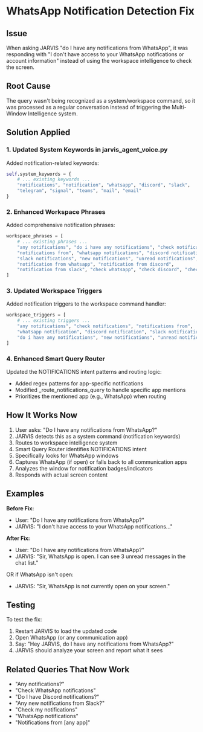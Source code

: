 # WhatsApp Notification Detection Fix

## Issue
When asking JARVIS "do I have any notifications from WhatsApp", it was responding with "I don't have access to your WhatsApp notifications or account information" instead of using the workspace intelligence to check the screen.

## Root Cause
The query wasn't being recognized as a system/workspace command, so it was processed as a regular conversation instead of triggering the Multi-Window Intelligence system.

## Solution Applied

### 1. Updated System Keywords in jarvis_agent_voice.py
Added notification-related keywords:
```python
self.system_keywords = {
    # ... existing keywords ...
    "notifications", "notification", "whatsapp", "discord", "slack",
    "telegram", "signal", "teams", "mail", "email"
}
```

### 2. Enhanced Workspace Phrases
Added comprehensive notification phrases:
```python
workspace_phrases = [
    # ... existing phrases ...
    "any notifications", "do i have any notifications", "check notifications",
    "notifications from", "whatsapp notifications", "discord notifications",
    "slack notifications", "new notifications", "unread notifications",
    "notification from whatsapp", "notification from discord",
    "notification from slack", "check whatsapp", "check discord", "check slack"
]
```

### 3. Updated Workspace Triggers
Added notification triggers to the workspace command handler:
```python
workspace_triggers = [
    # ... existing triggers ...
    "any notifications", "check notifications", "notifications from",
    "whatsapp notification", "discord notification", "slack notification",
    "do i have any notifications", "new notifications", "unread notifications"
]
```

### 4. Enhanced Smart Query Router
Updated the NOTIFICATIONS intent patterns and routing logic:
- Added regex patterns for app-specific notifications
- Modified _route_notifications_query to handle specific app mentions
- Prioritizes the mentioned app (e.g., WhatsApp) when routing

## How It Works Now

1. User asks: "Do I have any notifications from WhatsApp?"
2. JARVIS detects this as a system command (notification keywords)
3. Routes to workspace intelligence system
4. Smart Query Router identifies NOTIFICATIONS intent
5. Specifically looks for WhatsApp windows
6. Captures WhatsApp (if open) or falls back to all communication apps
7. Analyzes the window for notification badges/indicators
8. Responds with actual screen content

## Examples

**Before Fix:**
- User: "Do I have any notifications from WhatsApp?"
- JARVIS: "I don't have access to your WhatsApp notifications..."

**After Fix:**
- User: "Do I have any notifications from WhatsApp?"
- JARVIS: "Sir, WhatsApp is open. I can see 3 unread messages in the chat list."

OR if WhatsApp isn't open:
- JARVIS: "Sir, WhatsApp is not currently open on your screen."

## Testing

To test the fix:
1. Restart JARVIS to load the updated code
2. Open WhatsApp (or any communication app)
3. Say: "Hey JARVIS, do I have any notifications from WhatsApp?"
4. JARVIS should analyze your screen and report what it sees

## Related Queries That Now Work

- "Any notifications?"
- "Check WhatsApp notifications"
- "Do I have Discord notifications?"
- "Any new notifications from Slack?"
- "Check my notifications"
- "WhatsApp notifications"
- "Notifications from [any app]"